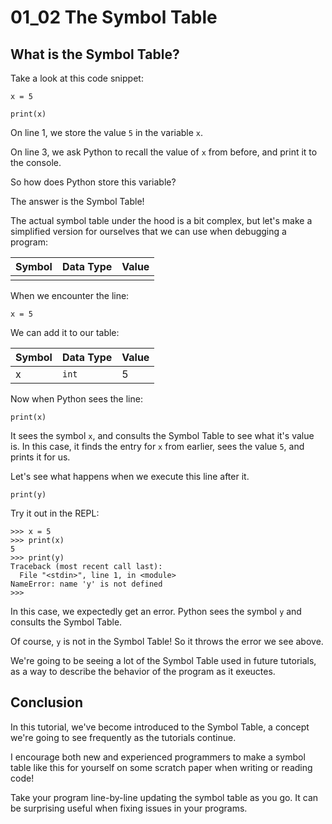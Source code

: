 # 01_02 The Symbol Table

## What is the Symbol Table?

Take a look at this code snippet:

```python3
x = 5

print(x)
```

On line 1, we store the value `5` in the variable `x`.

On line 3, we ask Python to recall the value of `x` from before, and print it to the console.

So how does Python store this variable?

The answer is the Symbol Table!

The actual symbol table under the hood is a bit complex, but let's make a simplified version for ourselves that we can use when debugging a program:

| Symbol | Data Type | Value |
| --- | --- | --- |
| | |


When we encounter the line:

```python3
x = 5
```

We can add it to our table:

| Symbol | Data Type | Value |
| --- | --- | --- |
| x | `int` | 5 |

Now when Python sees the line:

```python3
print(x)
```

It sees the symbol `x`, and consults the Symbol Table to see what it's value is. In this case, it finds the entry for `x` from earlier, sees the value `5`, and prints it for us.

Let's see what happens when we execute this line after it.

```python3
print(y)
```

Try it out in the REPL:

```python3
>>> x = 5
>>> print(x)
5
>>> print(y)
Traceback (most recent call last):
  File "<stdin>", line 1, in <module>
NameError: name 'y' is not defined
>>> 
```

In this case, we expectedly get an error. Python sees the symbol `y` and consults the Symbol Table.

Of course, `y` is not in the Symbol Table! So it throws the error we see above.

We're going to be seeing a lot of the Symbol Table used in future tutorials, as a way to describe the behavior of the program as it exeuctes.

## Conclusion

In this tutorial, we've become introduced to the Symbol Table, a concept we're going to see frequently as the tutorials continue.

I encourage both new and experienced programmers to make a symbol table like this for yourself on some scratch paper when writing or reading code!

Take your program line-by-line updating the symbol table as you go. It can be surprising useful when fixing issues in your programs.
